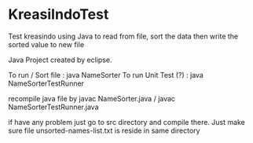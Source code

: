 # KreasiIndoTest
Test kreasindo using Java to read from file, sort the data then write the sorted value to new file

Java Project created by eclipse.

To run / Sort file : java NameSorter
To run Unit Test (?) : java NameSorterTestRunner

recompile java file by javac NameSorter.java / javac NameSorterTestRunner.java

if have any problem just go to src directory and compile there. Just make sure file unsorted-names-list.txt is reside
in same directory
